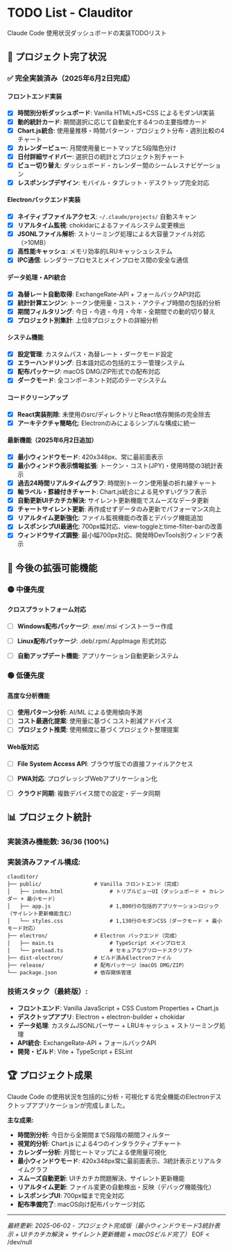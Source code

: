 # TODO List - Clauditor

Claude Code 使用状況ダッシュボードの実装TODOリスト

## 🎯 プロジェクト完了状況

### ✅ 完全実装済み（2025年6月2日完成）

#### フロントエンド実装
- [x] **時間別分析ダッシュボード**: Vanilla HTML+JS+CSS によるモダンUI実装
- [x] **動的統計カード**: 期間選択に応じて自動変化する4つの主要指標カード
- [x] **Chart.js統合**: 使用量推移・時間パターン・プロジェクト分布・週別比較の4チャート
- [x] **カレンダービュー**: 月間使用量ヒートマップと5段階色分け
- [x] **日付詳細サイドバー**: 選択日の統計とプロジェクト別チャート
- [x] **ビュー切り替え**: ダッシュボード・カレンダー間のシームレスナビゲーション
- [x] **レスポンシブデザイン**: モバイル・タブレット・デスクトップ完全対応

#### Electronバックエンド実装
- [x] **ネイティブファイルアクセス**: `~/.claude/projects/` 自動スキャン
- [x] **リアルタイム監視**: chokidarによるファイルシステム変更検出
- [x] **JSONLファイル解析**: ストリーミング処理による大容量ファイル対応（>10MB）
- [x] **高性能キャッシュ**: メモリ効率的LRUキャッシュシステム
- [x] **IPC通信**: レンダラープロセスとメインプロセス間の安全な通信

#### データ処理・API統合
- [x] **為替レート自動取得**: ExchangeRate-API + フォールバックAPI対応
- [x] **統計計算エンジン**: トークン使用量・コスト・アクティブ時間の包括的分析
- [x] **期間フィルタリング**: 今日・今週・今月・今年・全期間での動的切り替え
- [x] **プロジェクト別集計**: 上位8プロジェクトの詳細分析

#### システム機能
- [x] **設定管理**: カスタムパス・為替レート・ダークモード設定
- [x] **エラーハンドリング**: 日本語対応の包括的エラー管理システム
- [x] **配布パッケージ**: macOS DMG/ZIP形式での配布対応
- [x] **ダークモード**: 全コンポーネント対応のテーマシステム

#### コードクリーンアップ
- [x] **React実装削除**: 未使用のsrc/ディレクトリとReact依存関係の完全除去
- [x] **アーキテクチャ簡略化**: Electronのみによるシンプルな構成に統一

#### 最新機能（2025年6月2日追加）
- [x] **最小ウィンドウモード**: 420x348px、常に最前面表示
- [x] **最小ウィンドウ表示情報拡張**: トークン・コスト(JPY)・使用時間の3統計表示
- [x] **過去24時間リアルタイムグラフ**: 時間別トークン使用量の折れ線チャート
- [x] **軸ラベル・罫線付きチャート**: Chart.js統合による見やすいグラフ表示
- [x] **自動更新UIチカチカ解決**: サイレント更新機能でスムーズなデータ更新
- [x] **チャートサイレント更新**: 再作成せずデータのみ更新でパフォーマンス向上
- [x] **リアルタイム更新強化**: ファイル監視機能の改善とデバッグ機能追加
- [x] **レスポンシブUI最適化**: 700px幅対応、view-toggleとtime-filter-barの改善
- [x] **ウィンドウサイズ調整**: 最小幅700px対応、開発時DevTools別ウィンドウ表示

## 🚀 今後の拡張可能機能

### 🟡 中優先度

#### クロスプラットフォーム対応
- [ ] **Windows配布パッケージ**: .exe/.msi インストーラー作成
- [ ] **Linux配布パッケージ**: .deb/.rpm/.AppImage 形式対応
- [ ] **自動アップデート機能**: アプリケーション自動更新システム


### 🟢 低優先度

#### 高度な分析機能
- [ ] **使用パターン分析**: AI/ML による使用傾向予測
- [ ] **コスト最適化提案**: 使用量に基づくコスト削減アドバイス
- [ ] **プロジェクト推奨**: 使用頻度に基づくプロジェクト整理提案

#### Web版対応
- [ ] **File System Access API**: ブラウザ版での直接ファイルアクセス
- [ ] **PWA対応**: プログレッシブWebアプリケーション化
- [ ] **クラウド同期**: 複数デバイス間での設定・データ同期


## 📊 プロジェクト統計

### 実装済み機能数: **36/36** (100%)
### 実装済みファイル構成:
```
clauditor/
├── public/                 # Vanilla フロントエンド（完成）
│   ├── index.html               # トリプルビューUI（ダッシュボード + カレンダー + 最小モード）
│   ├── app.js                   # 1,800行の包括的アプリケーションロジック（サイレント更新機能含む）
│   └── styles.css               # 1,130行のモダンCSS（ダークモード + 最小モード対応）
├── electron/               # Electron バックエンド（完成）
│   ├── main.ts                  # TypeScript メインプロセス
│   └── preload.ts               # セキュアなプリロードスクリプト
├── dist-electron/          # ビルド済みElectronファイル
├── release/                # 配布パッケージ（macOS DMG/ZIP）
└── package.json            # 依存関係管理
```

### 技術スタック（最終版）:
- **フロントエンド**: Vanilla JavaScript + CSS Custom Properties + Chart.js
- **デスクトップアプリ**: Electron + electron-builder + chokidar
- **データ処理**: カスタムJSONLパーサー + LRUキャッシュ + ストリーミング処理
- **API統合**: ExchangeRate-API + フォールバックAPI
- **開発・ビルド**: Vite + TypeScript + ESLint

## 🏆 プロジェクト成果

Claude Code の使用状況を包括的に分析・可視化する完全機能のElectronデスクトップアプリケーションが完成しました。

**主な成果:**
- **時間別分析**: 今日から全期間まで5段階の期間フィルター
- **視覚的分析**: Chart.js による4つのインタラクティブチャート
- **カレンダー分析**: 月間ヒートマップによる使用量可視化
- **最小ウィンドウモード**: 420x348px常に最前面表示、3統計表示とリアルタイムグラフ
- **スムーズ自動更新**: UIチカチカ問題解決、サイレント更新機能
- **リアルタイム更新**: ファイル変更の自動検出・反映（デバッグ機能強化）
- **レスポンシブUI**: 700px幅まで完全対応
- **配布準備完了**: macOS向け配布パッケージ対応

---

*最終更新: 2025-06-02 - プロジェクト完成版（最小ウィンドウモード3統計表示 + UIチカチカ解決 + サイレント更新機能 + macOSビルド完了）*
EOF < /dev/null